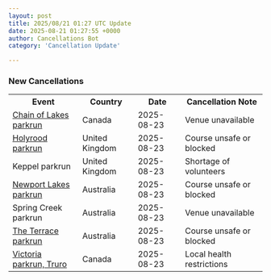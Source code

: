 ```yaml
---
layout: post
title: 2025/08/21 01:27 UTC Update
date: 2025-08-21 01:27:55 +0000
author: Cancellations Bot
category: 'Cancellation Update'

---
```


<h3>New Cancellations</h3>
<div class='hscrollable'>
<table style='width: 100%'>
    <tr>
        <th>Event</th>
        <th>Country</th>
        <th>Date</th>
        <th>Cancellation Note</th>
    </tr>
    <tr>
        <td><a href="https://www.parkrun.ca/chainoflakes">Chain of Lakes parkrun</a></td>
        <td>Canada</td>
        <td>2025-08-23</td>
        <td>Venue unavailable</td>
    </tr>
    <tr>
        <td><a href="https://www.parkrun.org.uk/holyrood">Holyrood parkrun</a></td>
        <td>United Kingdom</td>
        <td>2025-08-23</td>
        <td>Course unsafe or blocked</td>
    </tr>
    <tr>
        <td>Keppel parkrun</td>
        <td>United Kingdom</td>
        <td>2025-08-23</td>
        <td>Shortage of volunteers</td>
    </tr>
    <tr>
        <td><a href="https://www.parkrun.com.au/newportlakes">Newport Lakes parkrun</a></td>
        <td>Australia</td>
        <td>2025-08-23</td>
        <td>Course unsafe or blocked</td>
    </tr>
    <tr>
        <td>Spring Creek parkrun</td>
        <td>Australia</td>
        <td>2025-08-23</td>
        <td>Venue unavailable</td>
    </tr>
    <tr>
        <td><a href="https://www.parkrun.com.au/theterrace">The Terrace parkrun</a></td>
        <td>Australia</td>
        <td>2025-08-23</td>
        <td>Course unsafe or blocked</td>
    </tr>
    <tr>
        <td><a href="https://www.parkrun.ca/victoriatruro">Victoria parkrun, Truro</a></td>
        <td>Canada</td>
        <td>2025-08-23</td>
        <td>Local health restrictions</td>
    </tr>
</table>
</div>
